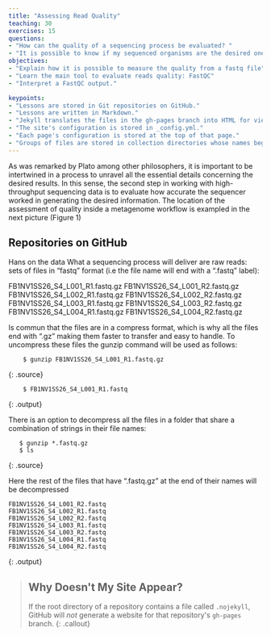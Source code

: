 ```yaml
---
title: "Assessing Read Quality"
teaching: 30
exercises: 15
questions:
- "How can the quality of a sequencing process be evaluated? "
- "It is possible to know if my sequenced organisms are the desired ones? "
objectives:
- "Explain how it is possible to measure the quality from a fastq file"  
- "Learn the main tool to evaluate reads quality: FastQC"  
- "Interpret a FastQC output."  

keypoints:
- "Lessons are stored in Git repositories on GitHub."
- "Lessons are written in Markdown."
- "Jekyll translates the files in the gh-pages branch into HTML for viewing."
- "The site's configuration is stored in _config.yml."
- "Each page's configuration is stored at the top of that page."
- "Groups of files are stored in collection directories whose names begin with an underscore."
---
```


As was remarked by Plato among other philosophers, it is important to be intertwined 
in a process to unravel all the essential details concerning the desired results. 
In this sense, the second step in working with high-throughput sequencing data is
to evaluate how accurate the sequencer worked in generating the desired information. 
The location of the assessment of quality inside a metagenome workflow is exampled 
in the next picture (Figure 1)  

## Repositories on GitHub
Hans on the data
What a sequencing process will deliver are raw reads: sets of files in “fastq” format (i.e the file name will end with a “.fastq” label):

FB1NV1SS26_S4_L001_R1.fastq.gz
FB1NV1SS26_S4_L001_R2.fastq.gz
FB1NV1SS26_S4_L002_R1.fastq.gz
FB1NV1SS26_S4_L002_R2.fastq.gz
FB1NV1SS26_S4_L003_R1.fastq.gz
FB1NV1SS26_S4_L003_R2.fastq.gz
FB1NV1SS26_S4_L004_R1.fastq.gz
FB1NV1SS26_S4_L004_R2.fastq.gz

Is commun that the files are in a compress format, which is why all the files end with “.gz” making them faster to transfer and easy to handle. To uncompress these files the gunzip command will be used as follows:

~~~
    $ gunzip FB1NV1SS26_S4_L001_R1.fastq.gz
~~~
{: .source}

~~~
    $ FB1NV1SS26_S4_L001_R1.fastq
~~~
{: .output}


There is an option to decompress all the files in a folder that share a combination of strings in their file names:

~~~
   $ gunzip *.fastq.gz
   $ ls
~~~
{: .source}


 Here the rest of the files that have “.fastq.gz” at the end of their names will be decompressed

~~~
FB1NV1SS26_S4_L001_R2.fastq
FB1NV1SS26_S4_L002_R1.fastq
FB1NV1SS26_S4_L002_R2.fastq
FB1NV1SS26_S4_L003_R1.fastq
FB1NV1SS26_S4_L003_R2.fastq
FB1NV1SS26_S4_L004_R1.fastq
FB1NV1SS26_S4_L004_R2.fastq
~~~
{: .output}

> ## Why Doesn't My Site Appear?
>
> If the root directory of a repository contains a file called `.nojekyll`,
> GitHub will *not* generate a website for that repository's `gh-pages` branch.
{: .callout}
